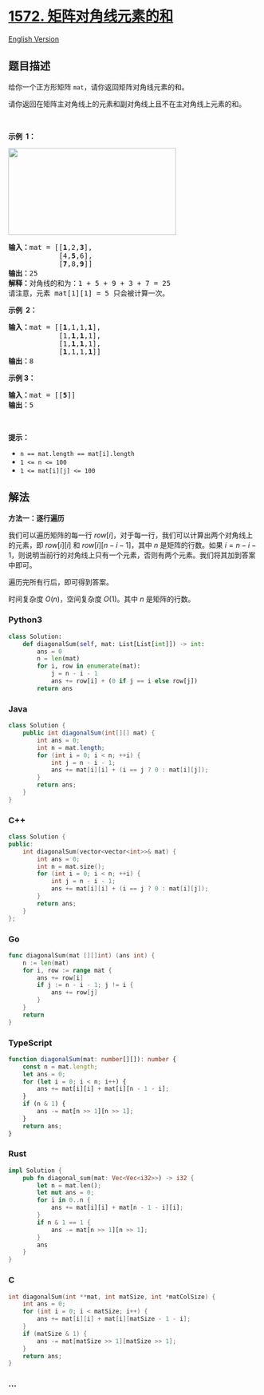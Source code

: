 # [1572. 矩阵对角线元素的和](https://leetcode.cn/problems/matrix-diagonal-sum)

[English Version](/solution/1500-1599/1572.Matrix%20Diagonal%20Sum/README_EN.md)

## 题目描述

<!-- 这里写题目描述 -->

<p>给你一个正方形矩阵 <code>mat</code>，请你返回矩阵对角线元素的和。</p>

<p>请你返回在矩阵主对角线上的元素和副对角线上且不在主对角线上元素的和。</p>

<p>&nbsp;</p>

<p><strong>示例&nbsp; 1：</strong></p>

<p><img alt="" src="https://fastly.jsdelivr.net/gh/doocs/leetcode@main/solution/1500-1599/1572.Matrix%20Diagonal%20Sum/images/sample_1911.png" style="height:174px; width:336px" /></p>

<pre>
<strong>输入：</strong>mat = [[<strong>1</strong>,2,<strong>3</strong>],
&nbsp;           [4,<strong>5</strong>,6],
&nbsp;           [<strong>7</strong>,8,<strong>9</strong>]]
<strong>输出：</strong>25
<strong>解释：</strong>对角线的和为：1 + 5 + 9 + 3 + 7 = 25
请注意，元素 mat[1][1] = 5 只会被计算一次。
</pre>

<p><strong>示例&nbsp; 2：</strong></p>

<pre>
<strong>输入：</strong>mat = [[<strong>1</strong>,1,1,<strong>1</strong>],
&nbsp;           [1,<strong>1</strong>,<strong>1</strong>,1],
&nbsp;           [1,<strong>1</strong>,<strong>1</strong>,1],
&nbsp;           [<strong>1</strong>,1,1,<strong>1</strong>]]
<strong>输出：</strong>8
</pre>

<p><strong>示例 3：</strong></p>

<pre>
<strong>输入：</strong>mat = [[<strong>5</strong>]]
<strong>输出：</strong>5
</pre>

<p>&nbsp;</p>

<p><strong>提示：</strong></p>

<ul>
	<li><code>n == mat.length == mat[i].length</code></li>
	<li><code>1 &lt;= n &lt;= 100</code></li>
	<li><code>1 &lt;= mat[i][j] &lt;= 100</code></li>
</ul>

## 解法

<!-- 这里可写通用的实现逻辑 -->

**方法一：逐行遍历**

我们可以遍历矩阵的每一行 $row[i]$，对于每一行，我们可以计算出两个对角线上的元素，即 $row[i][i]$ 和 $row[i][n - i - 1]$，其中 $n$ 是矩阵的行数。如果 $i = n - i - 1$，则说明当前行的对角线上只有一个元素，否则有两个元素。我们将其加到答案中即可。

遍历完所有行后，即可得到答案。

时间复杂度 $O(n)$，空间复杂度 $O(1)$。其中 $n$ 是矩阵的行数。

<!-- tabs:start -->

### **Python3**

<!-- 这里可写当前语言的特殊实现逻辑 -->

```python
class Solution:
    def diagonalSum(self, mat: List[List[int]]) -> int:
        ans = 0
        n = len(mat)
        for i, row in enumerate(mat):
            j = n - i - 1
            ans += row[i] + (0 if j == i else row[j])
        return ans
```

### **Java**

<!-- 这里可写当前语言的特殊实现逻辑 -->

```java
class Solution {
    public int diagonalSum(int[][] mat) {
        int ans = 0;
        int n = mat.length;
        for (int i = 0; i < n; ++i) {
            int j = n - i - 1;
            ans += mat[i][i] + (i == j ? 0 : mat[i][j]);
        }
        return ans;
    }
}
```

### **C++**

```cpp
class Solution {
public:
    int diagonalSum(vector<vector<int>>& mat) {
        int ans = 0;
        int n = mat.size();
        for (int i = 0; i < n; ++i) {
            int j = n - i - 1;
            ans += mat[i][i] + (i == j ? 0 : mat[i][j]);
        }
        return ans;
    }
};
```

### **Go**

```go
func diagonalSum(mat [][]int) (ans int) {
	n := len(mat)
	for i, row := range mat {
		ans += row[i]
		if j := n - i - 1; j != i {
			ans += row[j]
		}
	}
	return
}
```

### **TypeScript**

```ts
function diagonalSum(mat: number[][]): number {
    const n = mat.length;
    let ans = 0;
    for (let i = 0; i < n; i++) {
        ans += mat[i][i] + mat[i][n - 1 - i];
    }
    if (n & 1) {
        ans -= mat[n >> 1][n >> 1];
    }
    return ans;
}
```

### **Rust**

```rust
impl Solution {
    pub fn diagonal_sum(mat: Vec<Vec<i32>>) -> i32 {
        let n = mat.len();
        let mut ans = 0;
        for i in 0..n {
            ans += mat[i][i] + mat[n - 1 - i][i];
        }
        if n & 1 == 1 {
            ans -= mat[n >> 1][n >> 1];
        }
        ans
    }
}
```

### **C**

```c
int diagonalSum(int **mat, int matSize, int *matColSize) {
    int ans = 0;
    for (int i = 0; i < matSize; i++) {
        ans += mat[i][i] + mat[i][matSize - 1 - i];
    }
    if (matSize & 1) {
        ans -= mat[matSize >> 1][matSize >> 1];
    }
    return ans;
}
```

### **...**

```

```

<!-- tabs:end -->
